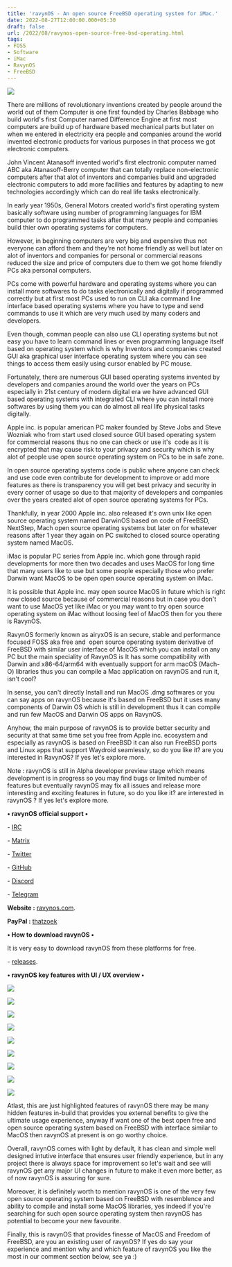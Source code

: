 ```yaml
---
title: 'ravynOS - An open source FreeBSD operating system for iMac.'
date: 2022-08-27T12:00:00.000+05:30
draft: false
url: /2022/08/ravynos-open-source-free-bsd-operating.html
tags: 
- FOSS
- Software
- iMac
- RavynOS
- FreeBSD
---
```


 [![](https://lh3.googleusercontent.com/-QSH-qszEiP8/Ywp8DFxr8MI/AAAAAAAANVs/MK0kQ1-O5Mo7nWtEGuqryEVZwLmb4cgDwCNcBGAsYHQ/s1600/1661631495391285-0.png)](https://lh3.googleusercontent.com/-QSH-qszEiP8/Ywp8DFxr8MI/AAAAAAAANVs/MK0kQ1-O5Mo7nWtEGuqryEVZwLmb4cgDwCNcBGAsYHQ/s1600/1661631495391285-0.png) 

  

  

  

There are millions of revolutionary inventions created by people around the world out of them Computer is one first founded by Charles Babbage who build world's first Computer named Difference Engine at first most computers are build up of hardware based mechanical parts but later on when we entered in electricity era people and companies around the world invented electronic products for various purposes in that process we got electronic computers.

  

John Vincent Atanasoff invented world's first electronic computer named ABC aka Atanasoff-Berry computer that can totally replace non-electronic computers after that alot of inventors and companies build and upgraded electronic computers to add more facilities and features by adapting to new technologies accordingly which can do real life tasks electronically.

  

In early year 1950s, General Motors created world's first operating system basically software using number of programming languages for IBM computer to do programmed tasks after that many people and companies build thier own operating systems for computers.

  

However, in beginning computers are very big and expensive thus not everyone can afford them and they're not home friendly as well but later on alot of inventors and companies for personal or commercial reasons reduced the size and price of computers due to them we got home friendly PCs aka personal computers.

  

PCs come with powerful hardware and operating systems where you can install more softwares to do tasks electronically and digitally if programmed correctly but at first most PCs used to run on CLI aka command line interface based operating systems where you have to type and send commands to use it which are very much used by many coders and developers.

  

Even though, comman people can also use CLI operating systems but not easy you have to learn command lines or even programming language itself based on operating system which is why Inventors and companies created GUI aka graphical user interface operating system where you can see things to access them easily using cursor enabled by PC mouse.

  

Fortunately, there are numerous GUI based operating systems invented by developers and companies around the world over the years on PCs especially in 21st century of modern digital era we have advanced GUI based operating systems with integrated CLI where you can install more softwares by using them you can do almost all real life physical tasks digitally.

  

Apple inc. is popular american PC maker founded by Steve Jobs and Steve Wozniak who from start used closed source GUI based operating system for commercial reasons thus no one can check or use it's  code as it is encrypted that may cause risk to your privacy and security which is why alot of people use open source operating system on PCs to be in safe zone.

  

In open source operating systems code is public where anyone can check and use code even contribute for development to improve or add more features as there is transparency you will get best privacy and security in every corner of usage so due to that majority of developers and companies over the years created alot of open source operating systems for PCs.

  

Thankfully, in year 2000 Apple inc. also released it's own unix like open source operating system named DarwinOS based on code of FreeBSD, NextStep, Mach open source operating systems but later on for whatever reasons after 1 year they again on PC switched to closed source operating system named MacOS.

  

iMac is popular PC series from Apple inc. which gone through rapid developments for more then two decades and uses MacOS for long time that many users like to use but some people especially those who prefer Darwin want MacOS to be open open source operating system on iMac.

  

It is possible that Apple inc. may open source MacOS in future which is right now closed source because of commercial reasons but in case you don't want to use MacOS yet like iMac or you may want to try open source operating system on iMac without loosing feel of MacOS then for you there is RavynOS.

  

RavynOS formerly known as airyxOS is an secure, stable and performance focused FOSS aka free and  open source operating system derivative of FreeBSD with similar user interface of MacOS which you can install on any PC but the main speciality of RavynOS is It has some compatibility with Darwin and x86-64/arm64 with eventually support for arm macOS (Mach-O) libraries thus you can compile a Mac application on ravynOS and run it, isn't cool?

  

In sense, you can't directly Install and run MacOS .dmg softwares or you can say apps on ravynOS because it's based on FreeBSD but it uses many components of Darwin OS which is still in development thus it can compile and run few MacOS and Darwin OS apps on RavynOS.

  

Anyhow, the main purpose of ravynOS is to provide better security and security at that same time set you free from Apple inc. ecosystem and especially as ravynOS is based on FreeBSD it can also run FreeBSD ports and Linux apps that support Waydroid seamlessly, so do you like it? are you interested in RavynOS? If yes let's explore more.

  

Note : ravynOS is still in Alpha developer preview stage which means development is in progress so you may find bugs or limited number of features but eventually ravynOS may fix all issues and release more interesting and exciting features in future, so do you like it? are interested in ravynOS ? If yes let's explore more.

**• ravynOS official support •**

\- [IRC](https://web.libera.chat/?channel=#airyx)

\- [Matrix](https://app.element.io/#/room/%2523ravynOS-general:matrix.org)

\- [Twitter](https://twitter.com/ravynsoft)

\- [GitHub](https://github.com/ravynsoft/ravynos/)

\- [Discord](https://discord.com/invite/8caJbAGNwY)

\- [Telegram](https://t.me/ravynOS)  

  

**Website :** [ravynos.com](http://ravynos.com).

**PayPal :** [thatzoek](https://paypal.me/thatzoek?locale.x=en_US)

  

**• How to download ravynOS •**

It is very easy to download ravynOS from these platforms for free.

  

\- [releases](https://ravynos.com/releases.html).

**• ravynOS key features with UI / UX overview •**

 **[![](https://lh3.googleusercontent.com/-E9QHrpjQE-o/Ywp8B-QYE3I/AAAAAAAANVo/HybUUYmEpjUPoRzaClTBFBNn2bnGn04awCNcBGAsYHQ/s1600/1661631489996206-1.png)](https://lh3.googleusercontent.com/-E9QHrpjQE-o/Ywp8B-QYE3I/AAAAAAAANVo/HybUUYmEpjUPoRzaClTBFBNn2bnGn04awCNcBGAsYHQ/s1600/1661631489996206-1.png)** 

 **[![](https://lh3.googleusercontent.com/--Cudd-cY16Y/Ywp8AjvbjjI/AAAAAAAANVk/7pYtqPi9JkMok_7UIX45hT5LL50X0fF_wCNcBGAsYHQ/s1600/1661631485574592-2.png)](https://lh3.googleusercontent.com/--Cudd-cY16Y/Ywp8AjvbjjI/AAAAAAAANVk/7pYtqPi9JkMok_7UIX45hT5LL50X0fF_wCNcBGAsYHQ/s1600/1661631485574592-2.png)** 

 **[![](https://lh3.googleusercontent.com/-uhXPn7G167c/Ywp7_oc01XI/AAAAAAAANVg/ssn4K6snDP4DalIyzNXpLuIvVJdRAOXYQCNcBGAsYHQ/s1600/1661631481443391-3.png)](https://lh3.googleusercontent.com/-uhXPn7G167c/Ywp7_oc01XI/AAAAAAAANVg/ssn4K6snDP4DalIyzNXpLuIvVJdRAOXYQCNcBGAsYHQ/s1600/1661631481443391-3.png)** 

 **[![](https://lh3.googleusercontent.com/-A93LwY3P1BA/Ywp7-TDyIoI/AAAAAAAANVc/YeYBLfpxdKEZWkkqjQEcWjeYcZk02FVWACNcBGAsYHQ/s1600/1661631477135223-4.png)](https://lh3.googleusercontent.com/-A93LwY3P1BA/Ywp7-TDyIoI/AAAAAAAANVc/YeYBLfpxdKEZWkkqjQEcWjeYcZk02FVWACNcBGAsYHQ/s1600/1661631477135223-4.png)** 

 **[![](https://lh3.googleusercontent.com/-lKK5XBYD28w/Ywp79WgN9dI/AAAAAAAANVY/CiIN2lHN07ANq2eKKCngUBXSEZww6-HYQCNcBGAsYHQ/s1600/1661631472837089-5.png)](https://lh3.googleusercontent.com/-lKK5XBYD28w/Ywp79WgN9dI/AAAAAAAANVY/CiIN2lHN07ANq2eKKCngUBXSEZww6-HYQCNcBGAsYHQ/s1600/1661631472837089-5.png)** 

 **[![](https://lh3.googleusercontent.com/--A1smXmx1j0/Ywp78cxLu1I/AAAAAAAANVU/4loZskoM-fUsE04TgxMItf-mElokXR68QCNcBGAsYHQ/s1600/1661631469247830-6.png)](https://lh3.googleusercontent.com/--A1smXmx1j0/Ywp78cxLu1I/AAAAAAAANVU/4loZskoM-fUsE04TgxMItf-mElokXR68QCNcBGAsYHQ/s1600/1661631469247830-6.png)** 

 **[![](https://lh3.googleusercontent.com/-mb_lcquUkQs/Ywp77TVyhTI/AAAAAAAANVQ/MlYHR2rouxojToZqFPxcoLsUFNgTZRswACNcBGAsYHQ/s1600/1661631459943388-7.png)](https://lh3.googleusercontent.com/-mb_lcquUkQs/Ywp77TVyhTI/AAAAAAAANVQ/MlYHR2rouxojToZqFPxcoLsUFNgTZRswACNcBGAsYHQ/s1600/1661631459943388-7.png)** 

 **[![](https://lh3.googleusercontent.com/-lKb7xbgUkGM/Ywp75E7hQ3I/AAAAAAAANVM/8RUfnw7ZpyQBlbtZGbH8LXtP3wrDkjw7ACNcBGAsYHQ/s1600/1661631456200064-8.png)](https://lh3.googleusercontent.com/-lKb7xbgUkGM/Ywp75E7hQ3I/AAAAAAAANVM/8RUfnw7ZpyQBlbtZGbH8LXtP3wrDkjw7ACNcBGAsYHQ/s1600/1661631456200064-8.png)** 

 **[![](https://lh3.googleusercontent.com/-23WUB1YEuDI/Ywp74JUjG8I/AAAAAAAANVI/qvgrcaes618121KYPmQXIu-RFHk22pXbACNcBGAsYHQ/s1600/1661631451302837-9.png)](https://lh3.googleusercontent.com/-23WUB1YEuDI/Ywp74JUjG8I/AAAAAAAANVI/qvgrcaes618121KYPmQXIu-RFHk22pXbACNcBGAsYHQ/s1600/1661631451302837-9.png)** 

Atlast, this are just highlighted features of ravynOS there may be many hidden features in-build that provides you external benefits to give the ultimate usage experience, anyway if want one of the best open free and open source operating system based on FreeBSD with interface similar to MacOS then ravynOS at present is on go worthy choice.

  

Overall, ravynOS comes with light by default, it has clean and simple well designed intutive interface that ensures user friendly experience, but in any project there is always space for improvement so let's wait and see will ravynOS get any major UI changes in future to make it even more better, as of now ravynOS is assuring for sure.

  

  

Moreover, it is definitely worth to mention ravynOS is one of the very few open source operating system based on FreeBSD with resemblence and ability to compile and install some MacOS libraries, yes indeed if you're searching for such open source operating system then ravynOS has potential to become your new favourite.

  

Finally, this is ravynOS that provides finesse of MacOS and Freedom of FreeBSD, are you an existing user of ravynOS? If yes do say your experience and mention why and which feature of ravynOS you like the most in our comment section below, see ya :)